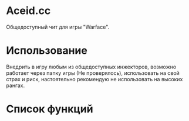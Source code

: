 # Aceid.cc
Общедоступный чит для игры "Warface".

# Использование
Внедрить в игру любым из общедоступных инжекторов, возможно работает через папку игры (Не проверялось), использовать на свой страх и риск, настоятельно рекомендую не использовать на высоких рангах.

# Список функций

